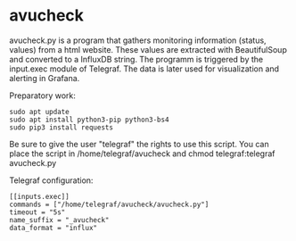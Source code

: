# avucheck
avucheck.py is a program that gathers monitoring information (status, values) from a html website. These values are extracted with BeautifulSoup and converted to a InfluxDB string. The programm is triggered by the input.exec module of Telegraf. The data is later used for visualization and alerting in Grafana.

Preparatory work:
	
	sudo apt update
	sudo apt install python3-pip python3-bs4
	sudo pip3 install requests
	
Be sure to give the user "telegraf" the rights to use this script. You can place the script in /home/telegraf/avucheck and chmod telegraf:telegraf avucheck.py

Telegraf configuration:

	[[inputs.exec]]
	commands = ["/home/telegraf/avucheck/avucheck.py"]
	timeout = "5s"
	name_suffix = "_avucheck"
	data_format = "influx"
